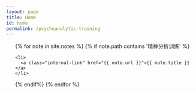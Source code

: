 ```yaml
---
layout: page
title: Home
id: home
permalink: /psychoanalytic-training
---
```




<ul>
  {% for note in site.notes  %}
  {% if note.path contains '精神分析训练' %}
  
    <li>
      <a class="internal-link" href="{{ note.url }}">{{ note.title }}</a>
    </li>
  {% endif%}
  {% endfor %}  
 
</ul>

<style>
  .wrapper {
    max-width: 46em;
  }
</style>
